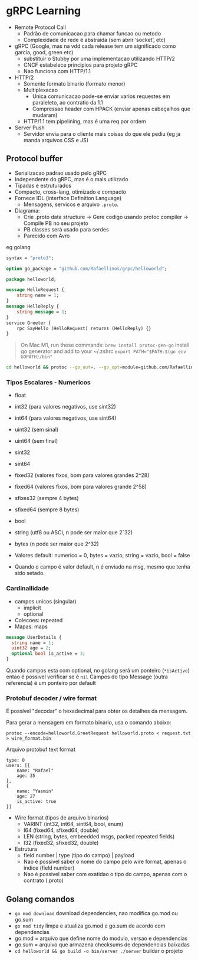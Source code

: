 # gRPC Learning

- Remote Protocol Call
  - Padrão de comunicacao para chamar funcao ou metodo
  - Complexidade de rede é abstraida (sem abrir ‘socket’, etc)
- gRPC (Google, mas na vdd cada release tem um significado como garcia, good, green etc)
  - substituir o Stubby por uma implementacao utilizando HTTP/2
  - CNCF estabelece principios para projeto gRPC
  - Nao funciona com HTTP/1.1
- HTTP/2
  - Somente formato binario (formato menor)
  - Multiplexacao 
    - Unica comunicacao pode-se enviar varios requestes em paraleleto, ao contratio da 1.1
    - Compressao header com HPACK (enviar apenas cabeçalhos que mudaram)
  - HTTP/1.1 tem pipelining, mas é uma req por ordem
- Server Push
  - Servidor envia para o cliente mais coisas do que ele pediu (eg ja manda arquivos CSS e JS)

## Protocol buffer

- Serializacao padrao usado pelo gRPC
- Independente do gRPC, mas é o mais utilizado
- Tipadas e estruturados
- Compacto, cross-lang, otimizado e compacto
- Fornece IDL (interface Definition Language)
  - Mensagens, servicos e arquivo `.proto`.
- Diagrama: 
  - Crie .proto data structure -> Gere codigo usando protoc compiler -> Compile PB no seu projeto
  - PB classes será usado para serdes
  - Parecido com Avro

eg golang

```protobuf
syntax = "proto3";

option go_package = "github.com/Rafaellinos/grpc/helloworld";

package helloworld;

message HelloRequest {
    string name = 1;
}
message HelloReply {
    string message = 1;
}
service Greeter {
    rpc SayHello (HelloRequest) returns (HelloReply) {}
}
```

> On Mac M1, run these commands: `brew install protoc-gen-go` install go generator and add to your ~/.zshrc `export PATH="$PATH:$(go env GOPATH)/bin"`

```bash
cd helloworld && protoc --go_out=. --go_opt=module=github.com/Rafaellinos/grpc/helloworld --go-grpc_out=. --go-grpc_opt=module=github.com/Rafaellinos/grpc/helloworld ./proto/helloworld.proto
```

### Tipos Escalares - Numericos

- float
- int32 (para valores negativos, use sint32)
- int64 (para valores negativos, use sint64)
- uint32 (sem sinal)
- uint64 (sem final)
- sint32
- sint64
- fixed32 (valores fixos, bom para valores grandes 2^28)
- fixed64 (valores fixos, bom para valores grande 2^58)
- sfixes32 (sempre 4 bytes)
- sfixed64 (sempre 8 bytes)
- bool
- string (utf8 ou ASCI, n pode ser maior que 2ˆ32)
- bytes (n pode ser maior que 2^32)

- Valores default: numerico = 0, bytes = vazio, string = vazio, bool = false
- Quando o campo é valor default, n é enviado na msg, mesmo que tenha sido setado.

### Cardinallidade

- campos unicos (singular)
  - implicit
  - optional
- Colecoes: repeated
- Mapas: maps

```protobuf
message UserDetails {
  string name = 1;
  uint32 age = 2;
  optional bool is_active = 3;
}
```

Quando campos esta com optional, no golang será um ponteiro (`*isActive`) entao é possivel verificar se é `nil`
Campos do tipo Message (outra referencia) é um ponteiro por default

### Protobuf decoder / wire format

É possível "decodar" o hexadecimal para obter os detalhes da mensagem.

Para gerar a mensagem em formato binario, usa o comando abaixo:

```shell
protoc --encode=helloworld.GreetRequest helloworld.proto < request.txt > wire_format.bin
```

Arquivo protobuf text format

```text
type: 0
users: [{
    name: "Rafael"
    age: 35
},
{
    name: "Yasmin"
    age: 27
    is_active: true
}]
```

- Wire format (tipos de arquivo binarios)
  - VARINT (int32, int64, sint64, bool, enum)
  - I64 (fixed64, sfixed64, double)
  - LEN (string, bytes, embeedded msgs, packed repeated fields)
  - I32 (fixed32, sfixed32, double)
- Estrutura
  - field number | type (tipo do campo) | payload
  - Nao é possivel saber o nome do campo pelo wire format, apenas o indice (field number)
  - Nao é possivel saber com exatidao o tipo do campo, apenas com o contrato (.proto)

## Golang comandos

- `go mod download` download dependencies, nao modifica go.mod ou go.sum
- `go mod tidy` limpa e atualiza go.mod e go.sum de acordo com dependencias
- go.mod = arquivo que define nome do modulo, versao e dependencias
- go.sum = arquivo que armazena checksums de dependencias baixadas
- `cd helloworld && go build -o bin/server ./server` buildar o projeto
